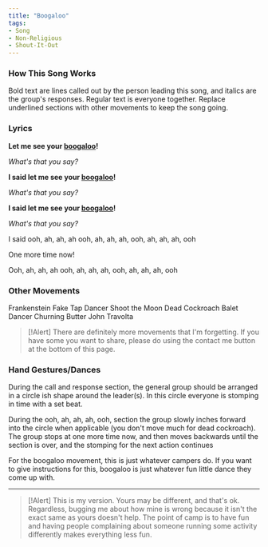 ```yaml
---
title: "Boogaloo"
tags:
- Song
- Non-Religious
- Shout-It-Out
---
```


### How This Song Works

Bold text are lines called out by the person leading this song, and italics are the group's responses. Regular text is everyone together. Replace underlined sections with other movements to keep the song going.

### Lyrics

**Let me see your <u>boogaloo</u>!**

*What's that you say?*

**I said let me see your <u>boogaloo</u>!**

*What's that you say?*

**I said let me see your <u>boogaloo</u>!**

*What's that you say?*

I said ooh, ah, ah, ah ooh, ah, ah, ah, ooh, ah, ah, ah, ooh

One more time now!

Ooh, ah, ah, ah ooh, ah, ah, ah, ooh, ah, ah, ah, ooh

### Other Movements

Frankenstein
Fake Tap Dancer
Shoot the Moon
Dead Cockroach
Balet Dancer
Churning Butter
John Travolta

> [!Alert]
> There are definitely more movements that I'm forgetting. If you have some you want to share, please do using the contact me button at the bottom of this page.

### Hand Gestures/Dances

During the call and response section, the general group should be arranged in a circle ish shape around the leader(s). In this circle everyone is stomping in time with a set beat.

During the ooh, ah, ah, ah, ooh, section the group slowly inches forward into the circle when applicable (you don't move much for dead cockroach). The group stops at one more time now, and then moves backwards until the section is over, and the stomping for the next action continues

For the boogaloo movement, this is just whatever campers do. If you want to give instructions for this, boogaloo is just whatever fun little dance they come up with.

---

>[!Alert]
> This is my version. Yours may be different, and that's ok. Regardless, bugging me about how mine is wrong because it isn't the exact same as yours doesn't help. The point of camp is to have fun and having people complaining about someone running some activity differently makes everything less fun.

